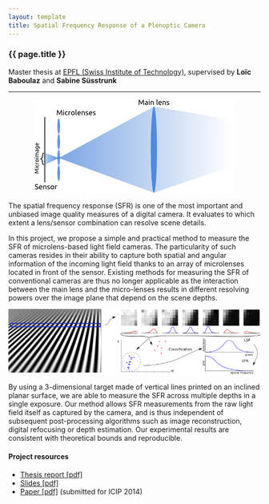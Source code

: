 ```yaml
---
layout: template
title: Spatial Frequency Response of a Plenoptic Camera
---
```


### {{ page.title }}

Master thesis at [EPFL (Swiss Institute of Technology)](http://www.epfl.ch), supervised by **Loïc Baboulaz** and **Sabine Süsstrunk**

---

<div class="row">
<div class="col-md-8">


<center>
<img src="capture.png" />
</center>

<p>
The spatial frequency response (SFR) is one of the most important and unbiased image quality measures of a digital camera. It evaluates to which extent a lens/sensor combination can resolve scene details.
</p>

<p>
In this project, we propose a simple and practical method to measure the SFR of microlens-based light field cameras. The particularity of such cameras resides in their ability to capture both spatial and angular information of the incoming light field thanks to an array of microlenses located in front of the sensor. Existing methods for measuring the SFR of conventional cameras are thus no longer applicable as the interaction between the main lens and the micro-lenses results in different resolving powers over the image plane that depend on the scene depths.
</p>

<img src="workflow.png" />

<p>
By using a 3-dimensional target made of vertical lines printed on an inclined planar surface, we are able to measure the SFR across multiple depths in a single exposure. Our method allows SFR measurements from the raw light field itself as captured by the camera, and is thus independent of subsequent post-processing algorithms such as image reconstruction, digital refocusing or depth estimation. Our experimental results are consistent with theoretical bounds and reproducible.
</p>

<h4>Project resources</h4>
<ul>
<li><a href="https://dl.dropboxusercontent.com/u/6168035/damienfirmenich.com/sfr_plenoptic_firmenich.pdf">Thesis report [pdf]</a><br/>
<li><a href="https://dl.dropboxusercontent.com/u/6168035/damienfirmenich.com/firmenich_lightfield_sfr_icip.pdf">Slides [pdf]</a><br/>
<li><a href="https://dl.dropboxusercontent.com/u/6168035/damienfirmenich.com/firmenich_lightfield_sfr_slides.pdf">Paper [pdf]</a> (submitted for ICIP 2014)
</ul>

</div>
</div>
